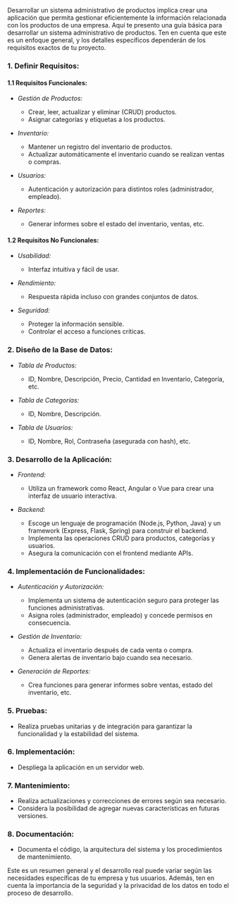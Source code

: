Desarrollar un sistema administrativo de productos implica crear una aplicación que permita gestionar eficientemente la información relacionada con los productos de una empresa. Aquí te presento una guía básica para desarrollar un sistema administrativo de productos. Ten en cuenta que este es un enfoque general, y los detalles específicos dependerán de los requisitos exactos de tu proyecto.

### 1. Definir Requisitos:

#### 1.1 Requisitos Funcionales:

- *Gestión de Productos:*
  - Crear, leer, actualizar y eliminar (CRUD) productos.
  - Asignar categorías y etiquetas a los productos.

- *Inventario:*
  - Mantener un registro del inventario de productos.
  - Actualizar automáticamente el inventario cuando se realizan ventas o compras.

- *Usuarios:*
  - Autenticación y autorización para distintos roles (administrador, empleado).

- *Reportes:*
  - Generar informes sobre el estado del inventario, ventas, etc.

#### 1.2 Requisitos No Funcionales:

- *Usabilidad:*
  - Interfaz intuitiva y fácil de usar.

- *Rendimiento:*
  - Respuesta rápida incluso con grandes conjuntos de datos.

- *Seguridad:*
  - Proteger la información sensible.
  - Controlar el acceso a funciones críticas.

### 2. Diseño de la Base de Datos:

- *Tabla de Productos:*
  - ID, Nombre, Descripción, Precio, Cantidad en Inventario, Categoría, etc.

- *Tabla de Categorías:*
  - ID, Nombre, Descripción.

- *Tabla de Usuarios:*
  - ID, Nombre, Rol, Contraseña (asegurada con hash), etc.

### 3. Desarrollo de la Aplicación:

- *Frontend:*
  - Utiliza un framework como React, Angular o Vue para crear una interfaz de usuario interactiva.

- *Backend:*
  - Escoge un lenguaje de programación (Node.js, Python, Java) y un framework (Express, Flask, Spring) para construir el backend.
  - Implementa las operaciones CRUD para productos, categorías y usuarios.
  - Asegura la comunicación con el frontend mediante APIs.

### 4. Implementación de Funcionalidades:

- *Autenticación y Autorización:*
  - Implementa un sistema de autenticación seguro para proteger las funciones administrativas.
  - Asigna roles (administrador, empleado) y concede permisos en consecuencia.

- *Gestión de Inventario:*
  - Actualiza el inventario después de cada venta o compra.
  - Genera alertas de inventario bajo cuando sea necesario.

- *Generación de Reportes:*
  - Crea funciones para generar informes sobre ventas, estado del inventario, etc.

### 5. Pruebas:

- Realiza pruebas unitarias y de integración para garantizar la funcionalidad y la estabilidad del sistema.

### 6. Implementación:

- Despliega la aplicación en un servidor web.

### 7. Mantenimiento:

- Realiza actualizaciones y correcciones de errores según sea necesario.
- Considera la posibilidad de agregar nuevas características en futuras versiones.

### 8. Documentación:

- Documenta el código, la arquitectura del sistema y los procedimientos de mantenimiento.

Este es un resumen general y el desarrollo real puede variar según las necesidades específicas de tu empresa y tus usuarios. Además, ten en cuenta la importancia de la seguridad y la privacidad de los datos en todo el proceso de desarrollo.